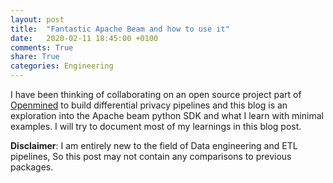 ```yaml
---
layout: post
title:  "Fantastic Apache Beam and how to use it"
date:   2020-02-11 18:45:00 +0100
comments: True
share: True
categories: Engineering
---
```


I have been thinking of collaborating on an open source project part of [Openmined](https://github.com/OpenMined) to build differential privacy pipelines and this blog is an exploration into the Apache beam python SDK and what I learn with minimal examples. I will try to document most of my learnings in this blog post. 

**Disclaimer**: I am entirely new to the field of Data engineering and ETL pipelines, So this post may not contain any comparisons to previous packages. 

